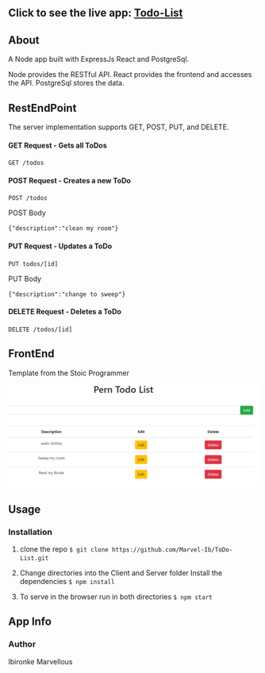 ## Click to see the live app:  [Todo-List](https://marvel-pern-todo.herokuapp.com/)

## About 
A Node app built with ExpressJs React and PostgreSql.

Node provides the RESTful API. React provides the frontend and accesses the API. PostgreSql stores the data.


## RestEndPoint
 The server implementation supports GET, POST, PUT, and DELETE.
 
#### GET Request - Gets all ToDos

    GET /todos




#### POST Request - Creates a new ToDo

    POST /todos

POST Body

    {"description":"clean my room"}




#### PUT Request - Updates a ToDo

    PUT todos/[id]

PUT Body

    {"description":"change to sweep"}


#### DELETE Request - Deletes a ToDo

    DELETE /todos/[id]




## FrontEnd 
Template from the Stoic Programmer 


<img src="demo/demo.png">

## Usage
### Installation

1. clone the repo  `` $ git clone https://github.com/Marvel-Ib/ToDo-List.git ``

2. Change directories into the Client and Server folder Install the dependencies ``$ npm install``

3. To serve in the browser  run in both directories ``$ npm start``


## App Info

### Author
Ibironke Marvellous


